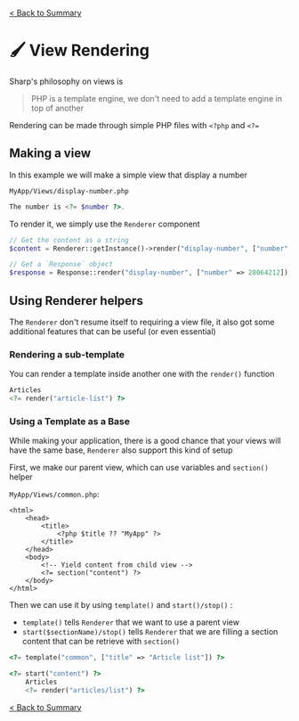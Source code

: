 [< Back to Summary](../home.md)

# 🖌️ View Rendering

Sharp's philosophy on views is

> PHP is a template engine, we don't need to add a template engine in top of another

Rendering can be made through simple PHP files with `<?php` and `<?=`

## Making a view

In this example we will make a simple view that display a number

`MyApp/Views/display-number.php`
```php
The number is <?= $number ?>.
```

To render it, we simply use the `Renderer` component

```php
// Get the content as a string
$content = Renderer::getInstance()->render("display-number", ["number" => 28064212]);

// Get a `Response` object
$response = Response::render("display-number", ["number" => 28064212]);
```

## Using Renderer helpers

The `Renderer` don't resume itself to requiring a view file, it also
got some additional features that can be useful (or even essential)

### Rendering a sub-template

You can render a template inside another one with the `render()` function

```php
Articles
<?= render("article-list") ?>
```

### Using a Template as a Base

While making your application, there is a good chance that your
views will have the same base, `Renderer` also support this kind of setup

First, we make our parent view, which can use variables and `section()` helper

`MyApp/Views/common.php`:
```text
<html>
    <head>
        <title>
            <?php $title ?? "MyApp" ?>
        </title>
    </head>
    <body>
        <!-- Yield content from child view -->
        <?= section("content") ?>
    </body>
</html>
```

Then we can use it by using `template()` and `start()/stop()` :
- `template()` tells `Renderer` that we want to use a parent view
- `start($sectionName)/stop()` tells `Renderer` that we are filling a section content that can be retrieve with `section()`

```php
<?= template("common", ["title" => "Article list"]) ?>

<?= start("content") ?>
    Articles
    <?= render("articles/list") ?>
```

[< Back to Summary](../home.md)